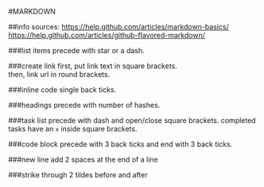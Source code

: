 #MARKDOWN

##info sources:
https://help.github.com/articles/markdown-basics/
https://help.github.com/articles/github-flavored-markdown/

###list items
precede with star or a dash.

###create link
first, put link text in square brackets.  
then, link url in round brackets.

###inline code
single back ticks.

###headings
precede with number of hashes.

###task list
precede with dash and open/close square brackets. completed tasks have an `x` inside square brackets.

###code block
precede with 3 back ticks and end with 3 back ticks.

###new line
add 2 spaces at the end of a line

###strike through
2 tildes before and after
